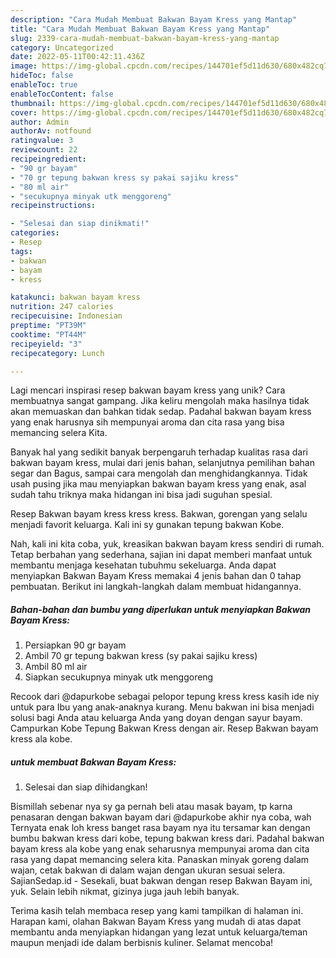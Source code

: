 ```yaml
---
description: "Cara Mudah Membuat Bakwan Bayam Kress yang Mantap"
title: "Cara Mudah Membuat Bakwan Bayam Kress yang Mantap"
slug: 2339-cara-mudah-membuat-bakwan-bayam-kress-yang-mantap
category: Uncategorized
date: 2022-05-11T00:42:11.436Z
image: https://img-global.cpcdn.com/recipes/144701ef5d11d630/680x482cq70/bakwan-bayam-kress-foto-resep-utama.jpg
hideToc: false
enableToc: true
enableTocContent: false
thumbnail: https://img-global.cpcdn.com/recipes/144701ef5d11d630/680x482cq70/bakwan-bayam-kress-foto-resep-utama.jpg
cover: https://img-global.cpcdn.com/recipes/144701ef5d11d630/680x482cq70/bakwan-bayam-kress-foto-resep-utama.jpg
author: Admin
authorAv: notfound
ratingvalue: 3
reviewcount: 22
recipeingredient:
- "90 gr bayam"
- "70 gr tepung bakwan kress sy pakai sajiku kress"
- "80 ml air"
- "secukupnya minyak utk menggoreng"
recipeinstructions:

- "Selesai dan siap dinikmati!"
categories:
- Resep
tags:
- bakwan
- bayam
- kress

katakunci: bakwan bayam kress 
nutrition: 247 calories
recipecuisine: Indonesian
preptime: "PT39M"
cooktime: "PT44M"
recipeyield: "3"
recipecategory: Lunch

---
```





Lagi mencari inspirasi resep bakwan bayam kress yang unik? Cara membuatnya sangat gampang. Jika keliru mengolah maka hasilnya tidak akan memuaskan dan bahkan tidak sedap. Padahal bakwan bayam kress yang enak harusnya sih mempunyai aroma dan cita rasa yang bisa memancing selera Kita.





Banyak hal yang sedikit banyak berpengaruh terhadap kualitas rasa dari bakwan bayam kress, mulai dari jenis bahan, selanjutnya pemilihan bahan segar dan Bagus, sampai cara mengolah dan menghidangkannya. Tidak usah pusing jika mau menyiapkan bakwan bayam kress yang enak,      asal sudah tahu triknya maka hidangan ini bisa jadi suguhan spesial.














Resep Bakwan bayam kress kress kress. Bakwan, gorengan yang selalu menjadi favorit keluarga. Kali ini sy gunakan tepung bakwan Kobe.






Nah, kali ini kita coba, yuk, kreasikan bakwan bayam kress sendiri di rumah. Tetap berbahan yang sederhana, sajian ini dapat memberi manfaat untuk membantu menjaga kesehatan tubuhmu sekeluarga. Anda dapat menyiapkan Bakwan Bayam Kress memakai 4 jenis bahan dan 0 tahap pembuatan. Berikut ini langkah-langkah dalam membuat hidangannya.

<!--inarticleads1-->

##### Bahan-bahan dan bumbu yang diperlukan untuk menyiapkan Bakwan Bayam Kress:

1. Persiapkan 90 gr bayam
1. Ambil 70 gr tepung bakwan kress (sy pakai sajiku kress)
1. Ambil 80 ml air
1. Siapkan secukupnya minyak utk menggoreng


Recook dari @dapurkobe sebagai pelopor tepung kress kress kasih ide niy untuk para Ibu yang anak-anaknya kurang. Menu bakwan ini bisa menjadi solusi bagi Anda atau keluarga Anda yang doyan dengan sayur bayam. Campurkan Kobe Tepung Bakwan Kress dengan air. Resep Bakwan bayam kress ala kobe. 

<!--inarticleads2-->

#####  untuk membuat Bakwan Bayam Kress:


1. Selesai dan siap dihidangkan!

Bismillah sebenar nya sy ga pernah beli atau masak bayam, tp karna penasaran dengan bakwan bayam dari @dapurkobe akhir nya coba, wah Ternyata enak loh kress banget rasa bayam nya itu tersamar kan dengan bumbu bakwan kress dari kobe, tepung bakwan kress dari. Padahal bakwan bayam kress ala kobe yang enak seharusnya mempunyai aroma dan cita rasa yang dapat memancing selera kita. Panaskan minyak goreng dalam wajan, cetak bakwan di dalam wajan dengan ukuran sesuai selera. SajianSedap.id - Sesekali, buat bakwan dengan resep Bakwan Bayam ini, yuk. Selain lebih nikmat, gizinya juga jauh lebih banyak. 

Terima kasih telah membaca resep yang kami tampilkan di halaman ini. Harapan kami, olahan Bakwan Bayam Kress yang mudah di atas dapat membantu anda menyiapkan hidangan yang lezat untuk keluarga/teman maupun menjadi ide dalam berbisnis kuliner. Selamat mencoba!
